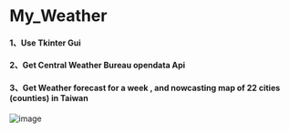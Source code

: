 # My_Weather
<h4>1、Use Tkinter Gui</h4>
<h4>2、Get Central Weather Bureau opendata Api</h4>
<h4>3、Get Weather forecast for a week , and nowcasting map of 22 cities (counties) in Taiwan</h4>

![image](https://user-images.githubusercontent.com/107825149/176203286-ab34c1a6-07ba-4204-a953-908472c24085.gif)
